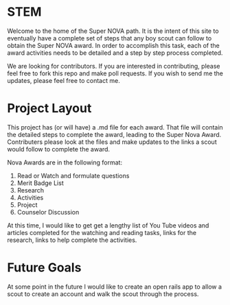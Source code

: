 STEM
====

Welcome to the home of the Super NOVA path.  It is the intent of this site to
eventually have a complete set of steps that any boy scout can follow to obtain
the Super NOVA award.  In order to accomplish this task, each of the award
activities needs to be detailed and a step by step process completed.

We are looking for contributors.  If you are interested in contributing, please
feel free to fork this repo and make poll requests.  If you wish to send me the
updates, please feel free to contact me.


Project Layout
==============

This project has (or will have) a .md file for each award.  That file will
contain the detailed steps to complete the award, leading to the Super Nova
Award.  Contributers please look at the files and make updates to the links a
scout would follow to complete the award.

Nova Awards are in the following format:
  1.  Read or Watch and formulate questions
  2.  Merit Badge List
  3.  Research
  4.  Activities
  5.  Project
  6.  Counselor Discussion

At this time, I would like to get get a lengthy list of You Tube videos and
articles completed for the watching and reading tasks, links for the research, links to help complete the
activities.


Future Goals
============

At some point in the future I would like to create an open rails app to allow a
scout to create an account and walk the scout through the process.
